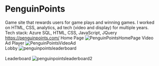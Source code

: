 # PenguinPoints
Game site that rewards users for game plays and winning games. I worked on HTML, CSS, analytics, ad tech (video and display) for multiple years. 
Tech stack: Azure SQL, HTML, CSS, JavaScript, JQuery
https://penguinpoints.com/
Home Page
![PenguinPointsHomePage](https://user-images.githubusercontent.com/25141715/115046834-eabd5080-9ea5-11eb-8023-e614dfbc8487.png)
Video Ad Player
![PenguinPointsVideoAd](https://user-images.githubusercontent.com/25141715/115626467-86e2bf80-a2cb-11eb-8d02-ac9da128fdcc.png)
<br>
Lobby
![penguinpointsleaderboard](https://user-images.githubusercontent.com/25141715/119688375-ef1a4900-be15-11eb-8da9-924cc96ee8ec.JPG)
</br>
<br>
Leaderboard
![penguinpointsleaderboard2](https://user-images.githubusercontent.com/25141715/119688638-2688f580-be16-11eb-9c4b-040dfc2e47c6.JPG)
</br>
